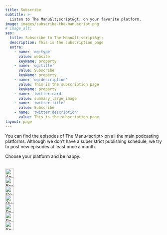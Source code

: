 ```yaml
---
title: Subscribe
subtitle: >-
  Listen to The Manu&lt;script&gt; on your favorite platform.
image: images/subscribe-the-manuscript.png
# image_alt: 
seo:
  title: Subscribe to The Manu&lt;script&gt;
  description: This is the subscription page
  extra:
    - name: 'og:type'
      value: website
      keyName: property
    - name: 'og:title'
      value: Subscribe
      keyName: property
    - name: 'og:description'
      value: This is the subscription page
      keyName: property
    - name: 'twitter:card'
      value: summary_large_image
    - name: 'twitter:title'
      value: Subscribe
    - name: 'twitter:description'
      value: This is the subscription page
layout: page
---
```


You can find the episodes of The Manu&lt;script&gt; on all the main podcasting platforms. Although we don’t have a super strict publishing schedule, we try to post new episodes at least once a month.

Choose your platform and be happy:

<br>
<div class="platforms-wrapper">
  <div class="platform-icon">
    <a
      href="https://podcasts.apple.com/br/podcast/the-manuscript/id1501843799"
      target="_blank"
      rel="noopener noreferrer"
      class="css-1z0xd9g"
      ><div class="styles__iconWrapper___9XLUZ">
        <img
          src="https://d12xoj7p9moygp.cloudfront.net/images/podcast/logo-square/006/apple_podcasts.png"
          srcset="
            https://d12xoj7p9moygp.cloudfront.net/images/podcast/logo-square/006/apple_podcasts.png    1x,
            https://d12xoj7p9moygp.cloudfront.net/images/podcast/logo-square/006/apple_podcasts@2x.png 2x
          "
          alt="Apple Podcasts Logo"
          height="28"
          width="28"
        />
        <!-- <p class="styles__text___1SXNv">Apple Podcasts</p> -->
      </div></a
    >
  </div>
  <div class="platform-icon">
    <a
      href="https://www.breaker.audio/the-manuscript-1"
      target="_blank"
      rel="noopener noreferrer"
      class="css-1z0xd9g"
      ><div class="styles__iconWrapper___9XLUZ">
        <img
          src="https://d12xoj7p9moygp.cloudfront.net/images/podcast/logo-square/006/breaker.png"
          srcset="
            https://d12xoj7p9moygp.cloudfront.net/images/podcast/logo-square/006/breaker.png    1x,
            https://d12xoj7p9moygp.cloudfront.net/images/podcast/logo-square/006/breaker@2x.png 2x
          "
          alt="Breaker Logo"
          height="28"
          width="28"
        />
        <!-- <p class="styles__text___1SXNv">Breaker</p> -->
      </div></a
    >
  </div>
  <div class="platform-icon">
    <a
      href="https://www.google.com/podcasts?feed=aHR0cHM6Ly9hbmNob3IuZm0vcy8xNDMwOThmMC9wb2RjYXN0L3Jzcw=="
      target="_blank"
      rel="noopener noreferrer"
      class="css-1z0xd9g"
      ><div class="styles__iconWrapper___9XLUZ">
        <img
          src="https://d12xoj7p9moygp.cloudfront.net/images/podcast/logo-square/006/google_podcasts.png"
          srcset="
            https://d12xoj7p9moygp.cloudfront.net/images/podcast/logo-square/006/google_podcasts.png    1x,
            https://d12xoj7p9moygp.cloudfront.net/images/podcast/logo-square/006/google_podcasts@2x.png 2x
          "
          alt="Google Podcasts Logo"
          height="28"
          width="28"
        />
        <!-- <p class="styles__text___1SXNv">Google Podcasts</p> -->
      </div></a
    >
  </div>
  <div class="platform-icon">
    <a
      href="https://overcast.fm/itunes1501843799/the-manuscript"
      target="_blank"
      rel="noopener noreferrer"
      class="css-1z0xd9g"
      ><div class="styles__iconWrapper___9XLUZ">
        <img
          src="https://d12xoj7p9moygp.cloudfront.net/images/podcast/logo-square/006/overcast.png"
          srcset="
            https://d12xoj7p9moygp.cloudfront.net/images/podcast/logo-square/006/overcast.png    1x,
            https://d12xoj7p9moygp.cloudfront.net/images/podcast/logo-square/006/overcast@2x.png 2x
          "
          alt="Overcast Logo"
          height="28"
          width="28"
        />
        <!-- <p class="styles__text___1SXNv">Overcast</p> -->
      </div></a
    >
  </div>
  <div class="platform-icon">
    <a
      href="https://pca.st/wnb36o1z"
      target="_blank"
      rel="noopener noreferrer"
      class="css-1z0xd9g"
      ><div class="styles__iconWrapper___9XLUZ">
        <img
          src="https://d12xoj7p9moygp.cloudfront.net/images/podcast/logo-square/006/pocket_casts.png"
          srcset="
            https://d12xoj7p9moygp.cloudfront.net/images/podcast/logo-square/006/pocket_casts.png    1x,
            https://d12xoj7p9moygp.cloudfront.net/images/podcast/logo-square/006/pocket_casts@2x.png 2x
          "
          alt="Pocket Casts Logo"
          height="28"
          width="28"
        />
        <!-- <p class="styles__text___1SXNv">Pocket Casts</p> -->
      </div></a
    >
  </div>
  <div class="platform-icon">
    <a
      href="https://radiopublic.com/the-manuscript-6NoZ1A"
      target="_blank"
      rel="noopener noreferrer"
      class="css-1z0xd9g"
      ><div class="styles__iconWrapper___9XLUZ">
        <img
          src="https://d12xoj7p9moygp.cloudfront.net/images/podcast/logo-square/006/radiopublic.png"
          srcset="
            https://d12xoj7p9moygp.cloudfront.net/images/podcast/logo-square/006/radiopublic.png    1x,
            https://d12xoj7p9moygp.cloudfront.net/images/podcast/logo-square/006/radiopublic@2x.png 2x
          "
          alt="RadioPublic Logo"
          height="28"
          width="28"
        />
        <!-- <p class="styles__text___1SXNv">RadioPublic</p> -->
      </div></a
    >
  </div>
  <div class="platform-icon">
    <a
      href="https://open.spotify.com/show/3fxF61LYR4BBDAv6YhZV5r"
      target="_blank"
      rel="noopener noreferrer"
      class="css-1z0xd9g"
      ><div class="styles__iconWrapper___9XLUZ">
        <img
          src="https://d12xoj7p9moygp.cloudfront.net/images/podcast/logo-square/006/spotify.png"
          srcset="
            https://d12xoj7p9moygp.cloudfront.net/images/podcast/logo-square/006/spotify.png    1x,
            https://d12xoj7p9moygp.cloudfront.net/images/podcast/logo-square/006/spotify@2x.png 2x
          "
          alt="Spotify Logo"
          height="28"
          width="28"
        />
        <!-- <p class="styles__text___1SXNv">Spotify</p> -->
      </div></a
    >
  </div>
</div>